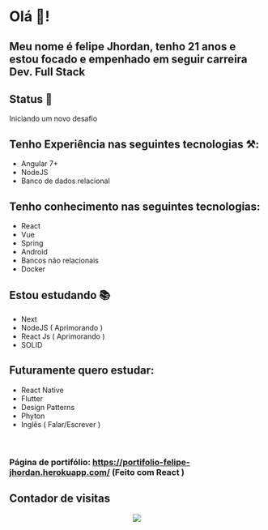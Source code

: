 # Olá 🦗!
## Meu nome é felipe Jhordan, tenho 21 anos e estou focado e empenhado em seguir carreira Dev. Full Stack
## Status 🔵
Iniciando um novo desafio
## Tenho Experiência nas seguintes tecnologias ⚒:
- Angular 7+
- NodeJS
- Banco de dados relacional
## Tenho conhecimento nas seguintes tecnologias:
- React
- Vue
- Spring
- Android
- Bancos não relacionais
- Docker
## Estou estudando 📚
- Next
- NodeJS ( Aprimorando ) 
- React Js ( Aprimorando )
- SOLID
## Futuramente quero estudar: 
- React Native 
- Flutter
- Design Patterns
- Phyton
- Inglês ( Falar/Escrever )
<br/> <br/>
#
### Página de portifólio: https://portifolio-felipe-jhordan.herokuapp.com/ (Feito com React )
## Contador de visitas 
<p align="center">   <img alingn="center" src="https://profile-counter.glitch.me/FelipeJhordan/count.svg" /></p>
